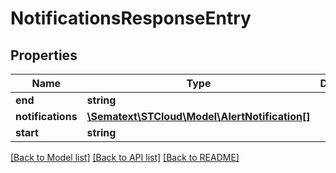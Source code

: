 # NotificationsResponseEntry

## Properties
| Name              | Type                                                                    | Description | Notes      |
| ----------------- | ----------------------------------------------------------------------- | ----------- | ---------- |
| **end**           | **string**                                                              |             | [optional] |
| **notifications** | [**\Sematext\STCloud\Model\AlertNotification[]**](AlertNotification.md) |             | [optional] |
| **start**         | **string**                                                              |             | [optional] |

[[Back to Model list]](../../README.md#documentation-for-models) [[Back to API list]](../../README.md#documentation-for-api-endpoints) [[Back to README]](../../README.md)
